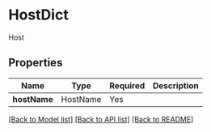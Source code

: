 # HostDict

Host

## Properties
| Name | Type | Required | Description |
| ------------ | ------------- | ------------- | ------------- |
**hostName** | HostName | Yes |  |


[[Back to Model list]](../../../../README.md#models-v2-link) [[Back to API list]](../../../../README.md#apis-v2-link) [[Back to README]](../../../../README.md)
